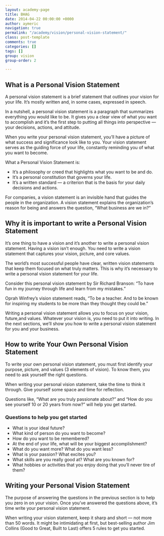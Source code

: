 ```yaml
---
layout: academy-page
title: BHAG
date: 2014-04-22 00:00:00 +0000
author: aymeric
navigation: true
permalink: "/academy/vision/personal-vision-statement/"
class: post-template
comments: true
categories: []
tags: []
group: vision
group-order: 2

---
```

## What is a Personal Vision Statement

A personal vision statement is a brief statement that outlines your vision for your life. It’s mostly written and, in some cases, expressed in speech. 

In a nutshell, a personal vision statement is a paragraph that summarizes everything you would like to be. It gives you a clear view of what you want to accomplish and it’s the first step to putting all things into perspective — your decisions, actions, and attitude. 

When you write your personal vision statement, you’ll have a picture of what success and significance look like to you. Your vision statement serves as the guiding force of your life, constantly reminding you of what you want to become. 

What a Personal Vision Statement is:
- It’s a philosophy or creed that highlights what you want to be and do.
- It’s a personal constitution that governs your life.
- It’s a written standard — a criterion that is the basis for your daily decisions and actions.

For companies, a vision statement is an invisible hand that guides the people in the organization. A vision statement explains the organization’s reason for being and answers the question, “What business are we in?”

## Why it is important to write a Personal Vision Statement

It’s one thing to have a vision and it’s another to write a personal vision statement. Having a vision isn’t enough. You need to write a vision statement that captures your vision, picture, and core values.

The world’s most successful people have clear, written vision statements that keep them focused on what truly matters. This is why it’s necessary to write a personal vision statement for your life. 

Consider this personal vision statement by Sir Richard Branson: “To have fun in my journey through life and learn from my mistakes.”

Oprah Winfrey’s vision statement reads, “To be a teacher. And to be known for inspiring my students to be more than they thought they could be.”

Writing a personal vision statement allows you to focus on your vision, future,and values. Whatever your vision is, you need to put it into writing. In the next sections, we’ll show you how to write a personal vision statement for you and your business. 

## How to write Your Own Personal Vision Statement

To write your own personal vision statement, you must first identify your purpose, picture, and values (3 elements of vision). To know them, you need to ask yourself the right questions. 

 When writing your personal vision statement, take the time to think it through. Give yourself some space and time for reflection. 

Questions like, “What are you truly passionate about?” and “How do you see yourself 10 or 20 years from now?” will help you get started.

### Questions to help you get started

- What is your ideal future? 
- What kind of person do you want to become?
- How do you want to be remembered? 
- At the end of your life, what will be your biggest accomplishment?
- What do you want more? What do you want less?
- What is your passion? What excites you?
- What skills are you really good at? What are you known for? 
- What hobbies or activities that you enjoy doing that you’ll never tire of them?

## Writing your Personal Vision Statement

The purpose of answering the questions in the previous section is to help you zero in on your vision. Once you’ve answered the questions above, it’s time write your personal vision statement. 

When writing your vision statement, keep it sharp and short — not more than 50 words. It might be intimidating at first, but best-selling author Jim Collins (Good to Great, Built to Last) offers 5 rules to get you started.